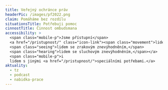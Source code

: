 ```yaml
---
title: Veřejný ochránce práv
headerPic: /images/pf2022.png
claim: Pomáháme bez rozdílu
situationsTitle: Potřebuji pomoc
cinnostTitle: Činnost ombudsmana
accessibility: >
  <span class="mobile-p">Jsme přístupní</span>
  <a href="/pristupnost/" class="icon-link"><span class="movement">lidem s pohybovým znevýhodněním,</span>
  <span class="seeing">lidem se zrakovým znevýhodněním,</span>
  <span class="hearing">lidem se sluchovým znevýhodněním,</span></a>
  <span class="mobile-p">i
  lidem s jinými <a href="/pristupnost/">speciálními potřebami.</a>
aktuality:
  - tz
  - podcast
  - nabidka-prace
---
```

